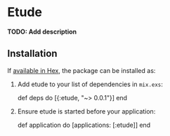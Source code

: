 # Etude

**TODO: Add description**

## Installation

If [available in Hex](https://hex.pm/docs/publish), the package can be installed as:

  1. Add etude to your list of dependencies in `mix.exs`:

        def deps do
          [{:etude, "~> 0.0.1"}]
        end

  2. Ensure etude is started before your application:

        def application do
          [applications: [:etude]]
        end

